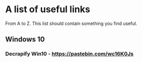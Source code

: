 # A list of useful links

From A to Z. This list should contain something you find useful.

## Windows 10

### Decrapify Win10 - https://pastebin.com/wc16K0Js
